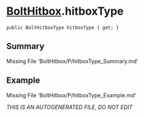# [BoltHitbox](Types/BoltHitbox.md).hitboxType
`public BoltHitboxType hitboxType { get; }`
## Summary
Missing File 'BoltHitbox/P/hitboxType_Summary.md'
## Example
Missing File 'BoltHitbox/P/hitboxType_Example.md'

*THIS IS AN AUTOGENERATED FILE, DO NOT EDIT*

